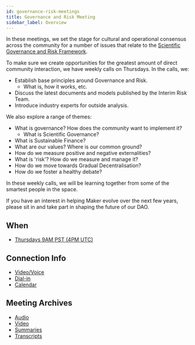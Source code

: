 ```yaml
---
id: governance-risk-meetings
title: Governance and Risk Meeting
sidebar_label: Overview
---
```


In these meetings, we set the stage for cultural and operational consensus across the community for a number of issues that relate to the [Scientific Governance and Risk Framework](LINK).

To make sure we create opportunities for the greatest amount of direct community interaction, we have weekly calls on Thursdays. In the calls, we:

- Establish base principles around Governance and Risk.
  - What is, how it works, etc.
- Discuss the latest documents and models published by the Interim Risk Team.
- Introduce industry experts for outside analysis.

We also explore a range of themes:

- What is governance? How does the community want to implement it?
  - What is Scientific Governance?
- What is Sustainable Finance?
- What are our values? Where is our common ground?
- How do we measure positive and negative externalities?
- What is 'risk'? How do we measure and manage it?
- How do we move towards Gradual Decentralisation?
- How do we foster a healthy debate?

In these weekly calls, we will be learning together from some of the smartest people in the space.

If you have an interest in helping Maker evolve over the next few years, please sit in and take part in shaping the future of our DAO.

## When

- [Thursdays 9AM PST (4PM UTC)](https://calendar.google.com/calendar/embed?src=makerdao.com_3efhm2ghipksegl009ktniomdk@group.calendar.google.com&ctz=America/Los_Angeles)

## Connection Info

- [Video/Voice](https://zoom.us/j/697074715)
- [Dial-in](https://zoom.us/u/acRbIMDvK)
- [Calendar](https://calendar.google.com/calendar/embed?src=makerdao.com_3efhm2ghipksegl009ktniomdk@group.calendar.google.com&ctz=America/Los_Angeles)

## Meeting Archives

- [Audio](https://soundcloud.com/makerdao/sets/governance-and-risk)
- [Video](https://www.youtube.com/playlist?list=PLLzkWCj8ywWNq5-90-Id6VPSsrk4OWVan)
- [Summaries](summaries/)
- [Transcripts](transcripts/)
